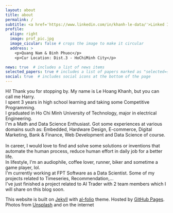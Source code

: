 ```yaml
---
layout: about
title: about
permalink: /
subtitle: <a href='https://www.linkedin.com/in/khanh-le-data/'>Linked In</a>
profile:
  align: right
  image: prof_pic.jpg
  image_cicular: false # crops the image to make it circular
  address: >
    <p>Quang Nam & Binh Phuoc</p>
    <p>Cur Location: Dist.3 - HoChiMinh City</p>

news: true  # includes a list of news items
selected_papers: true # includes a list of papers marked as "selected={true}"
social: true  # includes social icons at the bottom of the page
---
```


Hi! Thank you for stopping by. My name is Le Hoang Khanh, but you can call me Harry. <br>
I spent 3 years in high school learning and taking some Competitive Programming. <br>
I graduated in Ho Chi Minh University of Technology, major in electrical Engineering. <br>
I'm a Math and Data Science Enthusiast. Got some experiences at various domains such as: Embedded, Hardware Design, E-commerce, Digital Marketing, Bank & Finance, Web Development and Data Science of course. <br> <br>
In career, I would love to find and solve some solutions or inventions that automate the human process, reduce human effort in daily job for a better life. <br>
In lifestyle, I'm an audiophile, coffee lover, runner, biker and sometime a game player, lol. <br>
I'm currently working at FPT Software as a Data Scientist. Some of my projects related to Timeseries, Recommendation,...  <br>
I've just finished a project related to AI Trader with 2 team members which I will share on this blog soon. <br> 


This website is built on <a href="https://jekyllrb.com/" target="_blank">Jekyll</a> with <a href="https://github.com/alshedivat/al-folio">al-folio</a> theme. 
Hosted by <a href="https://pages.github.com/" target="_blank">GitHub Pages</a>. 
Photos from <a href="https://unsplash.com" target="_blank">Unsplash</a> and on the internet

 
<!-- . Edit `_bibliography/papers.bib` and Jekyll will render your [publications page](/al-folio/publications/) automatically.

Link to your social media connections, too. This theme is set up to use [Font Awesome icons](http://fortawesome.github.io/Font-Awesome/) and [Academicons](https://jpswalsh.github.io/academicons/), like the ones below. Add your Facebook, Twitter, LinkedIn, Google Scholar, or just disable all of them. -->
